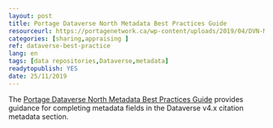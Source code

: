 ```yaml
---
layout: post
title: Portage Dataverse North Metadata Best Practices Guide
resourceurl: https://portagenetwork.ca/wp-content/uploads/2019/04/DVN-Metadata_EN.pdf
categories: [sharing,appraising ]
ref: dataverse-best-practice
lang: en
tags: [data repositories,Dataverse,metadata]
readytopublish: YES
date: 25/11/2019
---
```

The [Portage Dataverse North Metadata Best Practices Guide](https://portagenetwork.ca/wp-content/uploads/2019/04/DVN-Metadata_EN.pdf) provides guidance for completing metadata fields in the Dataverse v4.x citation metadata section.
